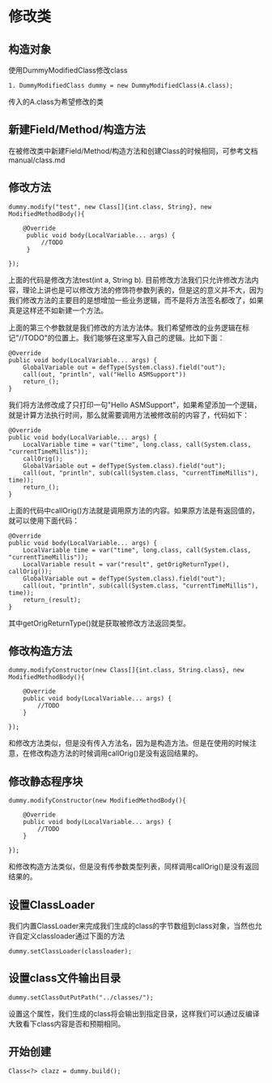 # 修改类

## 构造对象

使用DummyModifiedClass修改class

    1. DummyModifiedClass dummy = new DummyModifiedClass(A.class);

传入的A.class为希望修改的类

## 新建Field/Method/构造方法

在被修改类中新建Field/Method/构造方法和创建Class的时候相同，可参考文档manual/class.md

## 修改方法

    dummy.modify("test", new Class[]{int.class, String}, new ModifiedMethodBody(){
    
        @Override
         public void body(LocalVariable... args) {
             //TODO
         }
    
    });

上面的代码是修改方法test(int a, String b). 目前修改方法我们只允许修改方法内容，理论上讲也是可以修改方法的修饰符参数列表的，但是这的意义并不大，因为我们修改方法的主要目的是想增加一些业务逻辑，而不是将方法签名都改了，如果真是这样还不如新建一个方法。

上面的第三个参数就是我们修改的方法方法体。我们希望修改的业务逻辑在标记"//TODO"的位置上。我们能够在这里写入自己的逻辑。比如下面：

    @Override
    public void body(LocalVariable... args) {
        GlobalVariable out = defType(System.class).field("out");
        call(out, "println", val("Hello ASMSupport"))
        return_();
    }

我们将方法修改成了只打印一句"Hello ASMSupport"，如果希望添加一个逻辑，就是计算方法执行时间，那么就需要调用方法被修改前的内容了，代码如下：

    @Override
    public void body(LocalVariable... args) {
        LocalVariable time = var("time", long.class, call(System.class, "currentTimeMillis"));         
        callOrig();
        GlobalVariable out = defType(System.class).field("out");
        call(out, "println", sub(call(System.class, "currentTimeMillis"), time));
        return_();
    }

上面的代码中callOrig()方法就是调用原方法的内容。如果原方法是有返回值的，就可以使用下面代码：


    @Override
    public void body(LocalVariable... args) {
        LocalVariable time = var("time", long.class, call(System.class, "currentTimeMillis"));         
        LocalVariable result = var("result", getOrigReturnType(), callOrig());
        GlobalVariable out = defType(System.class).field("out");
        call(out, "println", sub(call(System.class, "currentTimeMillis"), time));
        return_(result);
    }
     
其中getOrigReturnType()就是获取被修改方法返回类型。

## 修改构造方法

    dummy.modifyConstructor(new Class[]{int.class, String.class}, new ModifiedMethodBody(){
    
        @Override
        public void body(LocalVariable... args) {
            //TODO
        }
     
    });
    
和修改方法类似，但是没有传入方法名，因为是构造方法。但是在使用的时候注意，在修改构造方法的时候调用callOrig()是没有返回结果的。

## 修改静态程序块

    dummy.modifyConstructor(new ModifiedMethodBody(){
    
        @Override
        public void body(LocalVariable... args) {
            //TODO
        }
     
    });

和修改构造方法类似，但是没有传参数类型列表，同样调用callOrig()是没有返回结果的。   

## 设置ClassLoader

我们内置ClassLoader来完成我们生成的class的字节数组到class对象，当然也允许自定义classloader通过下面的方法

    dummy.setClassLoader(classloader);

## 设置class文件输出目录

    dummy.setClassOutPutPath("../classes/");
    
设置这个属性，我们生成的class将会输出到指定目录，这样我们可以通过反编译大致看下class内容是否和预期相同。

## 开始创建

    Class<?> clazz = dummy.build();   